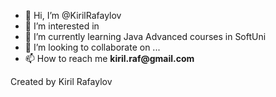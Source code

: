 - 👋 Hi, I’m @KirilRafaylov
- 👀 I’m interested in 
- 🌱 I’m currently learning Java Advanced courses in SoftUni
- 💞️ I’m looking to collaborate on ...
- 📫 How to reach me __kiril.raf@gmail.com__


Created by Kiril Rafaylov  

<!---
KirilRafaylov/KirilRafaylov is a ✨ special ✨ repository because its `README.md` (this file) appears on your GitHub profile.
You can click the Preview link to take a look at your changes.
--->
